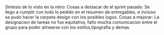 Sintesis de lo visto en la retro:
 Cosas a destacar de el sprint pasado:
 Se llego a cumplir con todo lo pedido en el resumen de entregables, e incluso se pudo hacer la carpeta design con los posibles logos.
 Cosas a mejorar:
 La designacion de tareas no fue equitativa, falto mucha comunicacion entre el grupo para poder alinearse con los estilos,tipografia y demas.